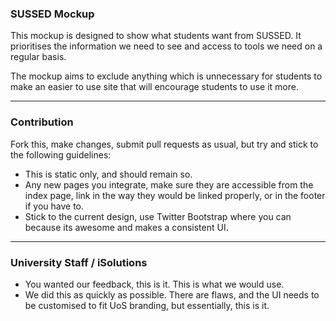 ### SUSSED Mockup

This mockup is designed to show what students want from SUSSED. It prioritises the information we need to see and access to tools we need on a regular basis.

The mockup aims to exclude anything which is unnecessary for students to make an easier to use site that will encourage students to use it more.

 - - -

### Contribution

Fork this, make changes, submit pull requests as usual, but try and stick to the following guidelines:

 - This is static only, and should remain so.
 - Any new pages you integrate, make sure they are accessible from the index page, link in the way they would be linked properly, or in the footer if you have to.
 - Stick to the current design, use Twitter Bootstrap where you can because its awesome and makes a consistent UI.

 - - -

### University Staff / iSolutions

 - You wanted our feedback, this is it. This is what we would use.
 - We did this as quickly as possible. There are flaws, and the UI needs to be customised to fit UoS branding, but essentially, this is it. 